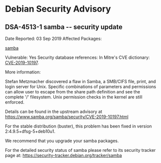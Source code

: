 
Debian Security Advisory
========================


DSA-4513-1 samba -- security update
-----------------------------------



Date Reported:
03 Sep 2019
Affected Packages:

[samba](https://packages.debian.org/src:samba)

Vulnerable:
Yes
Security database references:
In Mitre's CVE dictionary: [CVE-2019-10197](https://security-tracker.debian.org/tracker/CVE-2019-10197).  

More information:

Stefan Metzmacher discovered a flaw in Samba, a SMB/CIFS file, print,
and login server for Unix. Specific combinations of parameters and
permissions can allow user to escape from the share path definition and
see the complete '/' filesystem. Unix permission checks in the kernel
are still enforced.


Details can be found in the upstream advisory at
<https://www.samba.org/samba/security/CVE-2019-10197.html>


For the stable distribution (buster), this problem has been fixed in
version 2:4.9.5+dfsg-5+deb10u1.


We recommend that you upgrade your samba packages.


For the detailed security status of samba please refer to
its security tracker page at:
<https://security-tracker.debian.org/tracker/samba>





